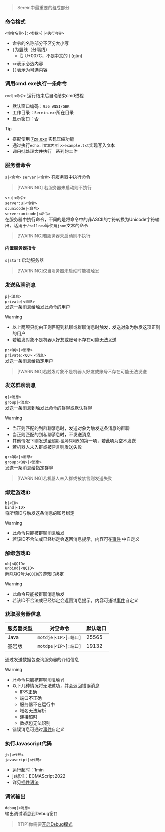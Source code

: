 
>Serein中最重要的组成部分

### 命令格式

`<命令名称>[:<参数>]|<执行内容>`

- 命令的名称部分不区分大小写
- `|`为竖线（分隔线）
  - 👆 U+007C，不是中文的`丨`(gǔn)
- `<>`表示必选内容
- `[]`表示为可选内容

### 调用cmd.exe执行一条命令

`cmd|<命令>`
运行结束后自动结束cmd进程

- 默认窗口编码：`936 ANSI/GBK`  
- 工作目录：`Serein.exe`所在目录  
- 显示窗口：否  

>[!TIP]
>
>- 搭配使用 [7za.exe](https://www.7-zip.org/download.html) 实现压缩功能  
>- 通过执行`echo.[文本内容]>>example.txt`实现写入文本  
>- 调用批处理文件执行一系列的工作
  
### 服务器命令

`s|<命令>`
`server|<命令>`
在服务器中执行命令  

>[!WARNING] 若服务器未启动则不执行

`s:u|<命令>`  
`server:u|<命令>`  
`s:unicode|<命令>`  
`server:unicode|<命令>`  
在服务器中执行命令，不同的是将命令中的非ASCII的字符转换为Unicode字符输出，适用于`/tellraw`等使用`json`文本的命令

>[!WARNING]若服务器未启动则不执行

#### 内置服务器指令

`s|start` 启动服务器  

>[!WARNING]仅当服务器未启动时能被触发

### 发送私聊消息

`p|<消息>`  
`private|<消息>`  
发送一条消息给触发此命令的用户

>[!WARNING]  
>
>- 以上两项只能由正则匹配到私聊或群聊消息时触发，发送对象为触发这项正则的用户
>- 若触发对象不是机器人好友或账号不存在可能无法发送  

`p:<QQ>|<消息>`  
`private:<QQ>|<消息>`  
发送一条消息给指定用户

>[!WARNING]若触发对象不是机器人好友或账号不存在可能无法发送  

### 发送群聊消息

`g|<消息>`  
`group|<消息>`  
发送一条消息到触发此命令的群聊或默认群聊

>[!WARNING]  
>
>- 当正则匹配的到群聊消息时，发送对象为触发这条消息的群聊  
>- 当正则匹配的到私聊消息时，不发送消息  
>- 其他情况下则发送至`设置-监听群列表`的第一项，若此项为空不发送  
>- 若机器人未入群或被禁言则发送失败

`g:<QQ>|<消息>`  
`group:<QQ>|<消息>`  
发送一条消息给指定群聊

>[!WARNING]若机器人未入群或被禁言则发送失败

### 绑定游戏ID

`b|<ID>`  
`bind|<ID>`  
将所填ID与触发这条消息的账号绑定

>[!WARNING]  
>
>- 此命令只能被群聊消息触发
>- 若该ID不合法或已经绑定会返回消息提示，内容可在[事件](Function/Event.md) 中自定义

### 解绑游戏ID

`ub|<QQID>`  
`unbind|<QQID>`  
解除QQ号为`QQID`的游戏ID绑定

>[!WARNING]  
>
>- 此命令只能被群聊消息触发
>- 若该ID不合法或已经绑定会返回消息提示，内容可通过[事件](Function/Event.md)自定义

### 获取服务器信息

| 服务器类型 | 对应命令              | 默认端口 |
| ---------- | --------------------- | -------- |
| Java       | `motdje\|<IP>[:端口]` | 25565    |
| 基岩版     | `motdpe\|<IP>[:端口]` | 19132    |

通过发送数据包查询服务器的介绍信息

>[!WARNING]  
>
>- 此命令只能被群聊消息触发  
>- 以下几种情况将无法成功，并会返回错误消息
>   - IP不正确  
>   - 端口不正确  
>   - 服务器不在运行中  
>   - 域名无法解析  
>   - 连接超时  
>   - 数据包无法识别
>- 错误消息可通过[事件](Function/Event.md)自定义

### 执行Javascript代码

`js|<代码>`  
`javascript|<代码>`

- 运行超时：1min
- js标准：ECMAScript 2022
- 详见[插件语法](Function/JSDocs.md)

### 调试输出

`debug|<消息>`  
输出调试消息到Debug窗口

>[!TIP]你需要[开启Debug模式](Tutorial/DebugMode.md)
